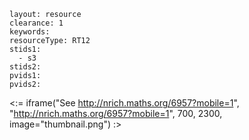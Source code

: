 ````
layout: resource
clearance: 1
keywords:
resourceType: RT12
stids1: 
  - s3
stids2:
pvids1:
pvids2:

````

<:= iframe("See http://nrich.maths.org/6957?mobile=1", "http://nrich.maths.org/6957?mobile=1", 700, 2300, image="thumbnail.png") :>

